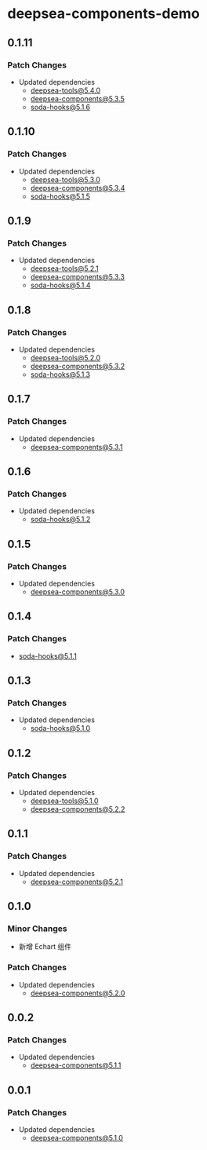 # deepsea-components-demo

## 0.1.11

### Patch Changes

-   Updated dependencies
    -   deepsea-tools@5.4.0
    -   deepsea-components@5.3.5
    -   soda-hooks@5.1.6

## 0.1.10

### Patch Changes

-   Updated dependencies
    -   deepsea-tools@5.3.0
    -   deepsea-components@5.3.4
    -   soda-hooks@5.1.5

## 0.1.9

### Patch Changes

-   Updated dependencies
    -   deepsea-tools@5.2.1
    -   deepsea-components@5.3.3
    -   soda-hooks@5.1.4

## 0.1.8

### Patch Changes

-   Updated dependencies
    -   deepsea-tools@5.2.0
    -   deepsea-components@5.3.2
    -   soda-hooks@5.1.3

## 0.1.7

### Patch Changes

-   Updated dependencies
    -   deepsea-components@5.3.1

## 0.1.6

### Patch Changes

-   Updated dependencies
    -   soda-hooks@5.1.2

## 0.1.5

### Patch Changes

-   Updated dependencies
    -   deepsea-components@5.3.0

## 0.1.4

### Patch Changes

-   soda-hooks@5.1.1

## 0.1.3

### Patch Changes

-   Updated dependencies
    -   soda-hooks@5.1.0

## 0.1.2

### Patch Changes

-   Updated dependencies
    -   deepsea-tools@5.1.0
    -   deepsea-components@5.2.2

## 0.1.1

### Patch Changes

-   Updated dependencies
    -   deepsea-components@5.2.1

## 0.1.0

### Minor Changes

-   新增 Echart 组件

### Patch Changes

-   Updated dependencies
    -   deepsea-components@5.2.0

## 0.0.2

### Patch Changes

-   Updated dependencies
    -   deepsea-components@5.1.1

## 0.0.1

### Patch Changes

-   Updated dependencies
    -   deepsea-components@5.1.0
